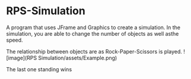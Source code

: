 # RPS-Simulation
A program that uses JFrame and Graphics to create a simulation. In the simulation, you are able to change the number of objects as well asthe speed. 

The relationship between objects are as Rock-Paper-Scissors is played. 
![image](RPS Simulation/assets/Example.png)

The last one standing wins 
